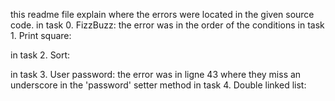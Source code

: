 this readme file explain where the errors were located in the given source code.
in task 0. FizzBuzz:
	the error was in the order of the conditions
in task 1. Print square:

in task 2. Sort:

in task 3. User password:
	the error was in ligne 43 where they miss an underscore in the 'password' setter method
in task 4. Double linked list:


